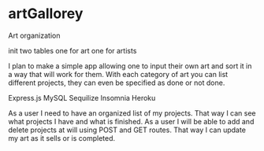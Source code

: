 # artGallorey
Art organization 


init
two tables
one for art 
one for artists


I plan to make a simple app allowing one to input their own art and sort it in a way that will work for them. With each category of art you can list different projects, they can even be specified as done or not done. 

Express.js
MySQL
Sequilize 
Insomnia 
Heroku 

As a user I need to have an organized list of my projects. 
That way I can see what projects I have and what is finished. 
As a user I will be able to add and delete projects at will using POST and GET routes.
That way I can update my art as it sells or is completed.
